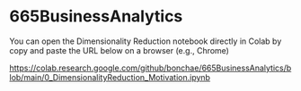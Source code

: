 # 665BusinessAnalytics

You can open the Dimensionality Reduction notebook directly in Colab by copy and paste the URL below on a browser (e.g., Chrome)

https://colab.research.google.com/github/bonchae/665BusinessAnalytics/blob/main/0_DimensionalityReduction_Motivation.ipynb
